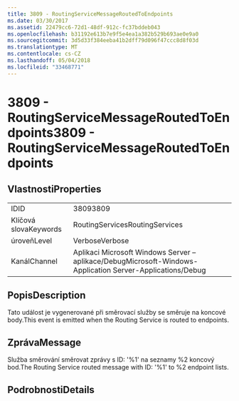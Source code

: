 ```yaml
---
title: 3809 - RoutingServiceMessageRoutedToEndpoints
ms.date: 03/30/2017
ms.assetid: 22479cc6-72d1-48df-912c-fc37bddeb043
ms.openlocfilehash: b31192e613b7e9f5e4ea1a382b529b693ae0e9a0
ms.sourcegitcommit: 3d5d33f384eeba41b2dff79d096f47ccc8d8f03d
ms.translationtype: MT
ms.contentlocale: cs-CZ
ms.lasthandoff: 05/04/2018
ms.locfileid: "33468771"
---
```

# <a name="3809---routingservicemessageroutedtoendpoints"></a><span data-ttu-id="50a9e-102">3809 - RoutingServiceMessageRoutedToEndpoints</span><span class="sxs-lookup"><span data-stu-id="50a9e-102">3809 - RoutingServiceMessageRoutedToEndpoints</span></span>
## <a name="properties"></a><span data-ttu-id="50a9e-103">Vlastnosti</span><span class="sxs-lookup"><span data-stu-id="50a9e-103">Properties</span></span>  
  
|||  
|-|-|  
|<span data-ttu-id="50a9e-104">ID</span><span class="sxs-lookup"><span data-stu-id="50a9e-104">ID</span></span>|<span data-ttu-id="50a9e-105">3809</span><span class="sxs-lookup"><span data-stu-id="50a9e-105">3809</span></span>|  
|<span data-ttu-id="50a9e-106">Klíčová slova</span><span class="sxs-lookup"><span data-stu-id="50a9e-106">Keywords</span></span>|<span data-ttu-id="50a9e-107">RoutingServices</span><span class="sxs-lookup"><span data-stu-id="50a9e-107">RoutingServices</span></span>|  
|<span data-ttu-id="50a9e-108">úroveň</span><span class="sxs-lookup"><span data-stu-id="50a9e-108">Level</span></span>|<span data-ttu-id="50a9e-109">Verbose</span><span class="sxs-lookup"><span data-stu-id="50a9e-109">Verbose</span></span>|  
|<span data-ttu-id="50a9e-110">Kanál</span><span class="sxs-lookup"><span data-stu-id="50a9e-110">Channel</span></span>|<span data-ttu-id="50a9e-111">Aplikaci Microsoft Windows Server – aplikace/Debug</span><span class="sxs-lookup"><span data-stu-id="50a9e-111">Microsoft-Windows-Application Server-Applications/Debug</span></span>|  
  
## <a name="description"></a><span data-ttu-id="50a9e-112">Popis</span><span class="sxs-lookup"><span data-stu-id="50a9e-112">Description</span></span>  
 <span data-ttu-id="50a9e-113">Tato událost je vygenerované při směrovací služby se směruje na koncové body.</span><span class="sxs-lookup"><span data-stu-id="50a9e-113">This event is emitted when the Routing Service is routed to endpoints.</span></span>  
  
## <a name="message"></a><span data-ttu-id="50a9e-114">Zpráva</span><span class="sxs-lookup"><span data-stu-id="50a9e-114">Message</span></span>  
 <span data-ttu-id="50a9e-115">Služba směrování směrovat zprávy s ID: '%1' na seznamy %2 koncový bod.</span><span class="sxs-lookup"><span data-stu-id="50a9e-115">The Routing Service routed message with ID: '%1' to %2 endpoint lists.</span></span>  
  
## <a name="details"></a><span data-ttu-id="50a9e-116">Podrobnosti</span><span class="sxs-lookup"><span data-stu-id="50a9e-116">Details</span></span>

